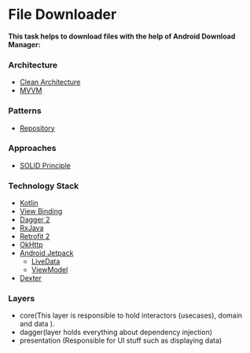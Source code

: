 
# File Downloader

**This task helps to download files with the help of Android Download Manager:**

### Architecture
* [Clean Architecture](https://www.amazon.com/Clean-Architecture-Craftsmans-Software-Structure/dp/0134494164)
* [MVVM](https://www.raywenderlich.com/8984-mvvm-on-android)

### Patterns
* [Repository](https://developer.android.com/jetpack/docs/guide)

### Approaches
* [SOLID Principle](https://itnext.io/solid-principles-explanation-and-examples-715b975dcad4?gi=79443348411d)


### Technology Stack
* [Kotlin](https://kotlinlang.org/)
* [View Binding](https://developer.android.com/topic/libraries/view-binding)
* [Dagger 2](https://github.com/google/dagger)
* [RxJava](https://github.com/ReactiveX/RxJava)
* [Retrofit 2](https://square.github.io/retrofit/)
* [OkHttp](https://square.github.io/okhttp/)
* [Android Jetpack](https://developer.android.com/jetpack)
  * [LiveData](https://developer.android.com/topic/libraries/architecture/livedata)
  * [ViewModel](https://developer.android.com/topic/libraries/architecture/viewmodel)
* [Dexter](https://github.com/Karumi/Dexter)

### Layers
* core(This layer is responsible to hold interactors (usecases), domain and data ).
* dagger(layer holds everything about dependency injection)
* presentation (Responsible for UI stuff such as displaying data)

